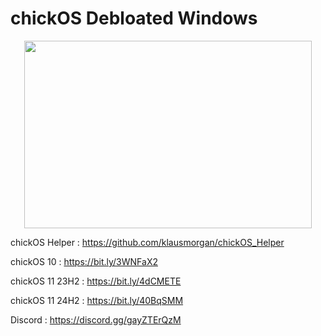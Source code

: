 # chickOS Debloated Windows

<p align="center">
  <img width="460" height="300" src="https://i.imgur.com/nDYQHyd.png">
</p>

chickOS Helper : https://github.com/klausmorgan/chickOS_Helper

chickOS 10 : https://bit.ly/3WNFaX2

chickOS 11 23H2 : https://bit.ly/4dCMETE

chickOS 11 24H2 : https://bit.ly/40BqSMM
                                       
Discord : https://discord.gg/gayZTErQzM

